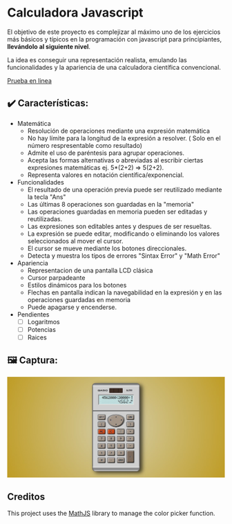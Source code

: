 # Calculadora Javascript

El objetivo de este proyecto es complejizar al máximo uno de los ejercicios más básicos y típicos en la programación con javascript para principiantes, **llevándolo al siguiente nivel**.

La idea es conseguir una representación realista, emulando las funcionalidades y la apariencia de una calculadora científica convencional.

[Prueba en linea](https://erme07.github.io/Calculator/)


## :heavy_check_mark: Características:

- Matemática
    - Resolución de operaciones mediante una expresión matemática
    - No hay límite para la longitud de la expresión a resolver. ( Solo en el número respresentable como resultado)
    - Admite el uso de paréntesis para agrupar operaciones.
    - Acepta las formas alternativas o abreviadas al escribir ciertas expresiones matemáticas ej. 5*(2+2) => 5(2+2).
    - Representa valores en notación científica/exponencial.
- Funcionalidades
    - El resultado de una operación previa puede ser reutilizado mediante la tecla "Ans"
    - Las últimas 8 operaciones son guardadas en la "memoria"
    - Las operaciones guardadas en memoria pueden ser editadas y reutilizadas.
    - Las expresiones son editables antes y despues de ser resueltas.
    - La expresión se puede editar, modificando o eliminando los valores seleccionados al mover el cursor.
    - El cursor se mueve mediante los botones direccionales.
    - Detecta y muestra los tipos de errores "Sintax Error" y "Math Error"
- Apariencia
    - Representacion de una pantalla LCD clásica
    - Cursor parpadeante
    - Estilos dinámicos para los botones
    - Flechas en pantalla indican la navegabilidad en la expresión y en las operaciones guardadas en memoria
    - Puede apagarse y encenderse.
- Pendientes
    - [ ] Logaritmos
    - [ ] Potencias
    - [ ] Raices

## :framed_picture: Captura:
![Calculadora](Preview.jpg)

## Creditos

This project uses the [MathJS](https://github.com/josdejong/mathjs) library to manage the color picker function.

